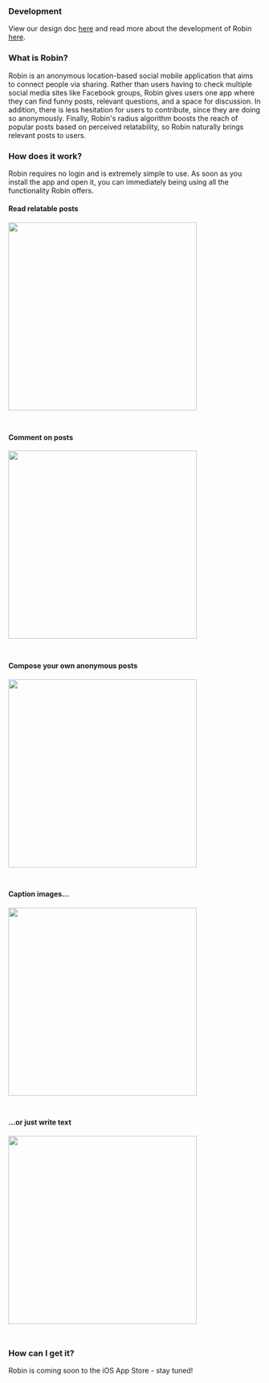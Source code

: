 ### Development
View our design doc [here](designdoc.pdf) and read more about the development of Robin [here](development.md).

### What is Robin?
Robin is an anonymous location-based social mobile application that aims to connect people via sharing. Rather than users having to check multiple social media sites like Facebook groups, Robin gives users one app where they can find funny posts, relevant questions, and a space for discussion. In addition, there is less hesitation for users to contribute, since they are doing so anonymously. Finally, Robin's radius algorithm boosts the reach of popular posts based on perceived relatability, so Robin naturally brings relevant posts to users.

### How does it work?
Robin requires no login and is extremely simple to use. As soon as you install the app and open it, you can immediately being using all the functionality Robin offers.

#### Read relatable posts
<img class="screenshot" src="screenshot1.png">

#### Comment on posts
<img class="screenshot" src="screenshot2.png">

#### Compose your own anonymous posts
<img class="screenshot" src="screenshot3.png">

#### Caption images...
<img class="screenshot" src="screenshot4.png">

#### ...or just write text
<img class="screenshot" src="screenshot5.png">

### How can I get it?
Robin is coming soon to the iOS App Store - stay tuned!

<style>
  .screenshot {
    width: 375px;
    max-width: 90%;
    margin-bottom: 25px;
  }
</style>
